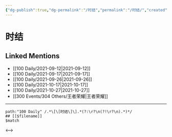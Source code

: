 ```yaml
---
{"dg-publish":true,"dg-permalink":"/时结","permalink":"/时结/","created":"2022-12-23T11:49:16.000+08:00","updated":"2023-04-10T15:45:02.294+08:00"}
---
```


# 时结

## Linked Mentions
- [[100 Daily/2021-09-12\|2021-09-12]]
- [[100 Daily/2021-09-17\|2021-09-17]]
- [[100 Daily/2021-09-26\|2021-09-26]]
- [[100 Daily/2021-10-17\|2021-10-17]]
- [[100 Daily/2021-10-27\|2021-10-27]]
- [[300 Events/304 Others/王者荣耀\|王者荣耀]]


---

```expander
path:"100 Daily" /.*\[\[时结\]\].*(?:\r?\n(?!\r?\n).*)*/
## [[$filename]]
$match
```

<-->